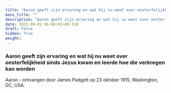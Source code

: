 ```yaml
---
title: "Aaron geeft zijn ervaring en wat hij nu weet over onsterfelijkheid sinds Jezus kwam en leerde hoe die verkregen kan worden"
menu_title: ""
description: "Aaron geeft zijn ervaring en wat hij nu weet over onsterfelijkheid sinds Jezus kwam en leerde hoe die verkregen kan worden"
date: 2023-09-01 06:00:01+00:318
draft: False
hidden: True
weight:
---
```

### Aaron geeft zijn ervaring en wat hij nu weet over onsterfelijkheid sinds Jezus kwam en leerde hoe die verkregen kan worden

Aaron - ontvangen door James Padgett op 23 oktober 1915, Washington, DC, USA.
